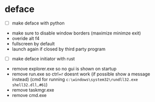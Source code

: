# deface
- [ ] make deface with python
- make sure to disable window borders (maximize minimze exit)
- overide alt f4
- fullscreen by default
- launch again if closed by third party program

- [ ] make deface initiator with rust
- remove explorer.exe so no gui is shown on startup
- remove run.exe so ctrl+r doesnt work (if possible show a message instead) (cmd for running `c:\windows\system32\rundll32.exe shell32.dll,#61`)
- remove taskmgr.exe
- remove cmd.exe
